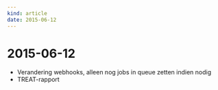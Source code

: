 ```yaml
---
kind: article
date: 2015-06-12
---
```


# 2015-06-12

* Verandering webhooks, alleen nog jobs in queue zetten indien nodig
* TREAT-rapport

